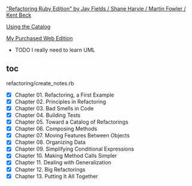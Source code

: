 ["Refactoring Ruby Edition" by Jay Fields / Shane Harvie / Martin Fowler / Kent Beck](https://www.oreilly.com/library/view/refactoring-ruby-edition/9780321603968/)

[Using the Catalog](https://refactoring.com/catalog/)

[My Purchased Web Edition](https://memberservices.informit.com/my_account/webedition/9780135425664/html/index.html)

+ TODO I really need to learn UML

## toc

refactoring/create_notes.rb

- [x] Chapter 01. Refactoring, a First Example
- [x] Chapter 02. Principles in Refactoring
- [x] Chapter 03. Bad Smells in Code
- [x] Chapter 04. Building Tests
- [x] Chapter 05. Toward a Catalog of Refactorings
- [x] Chapter 06. Composing Methods
- [x] Chapter 07. Moving Features Between Objects
- [x] Chapter 08. Organizing Data
- [x] Chapter 09. Simplifying Conditional Expressions
- [x] Chapter 10. Making Method Calls Simpler
- [x] Chapter 11. Dealing with Generalization
- [x] Chapter 12. Big Refactorings
- [x] Chapter 13. Putting It All Together
